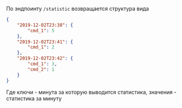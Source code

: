 По эндпоинту `/statistic` возвращается структура вида

```json
{
    "2019-12-02T23:38": {
        "cmd_1": 5
    },
    "2019-12-02T23:41": {
        "cmd_1": 2
    },
    "2019-12-02T23:42": {
        "cmd_1": 3,
        "cmd_2": 1
    }
}
```

Где ключи - минута за которую выводится статистика, значения - статистика за минуту